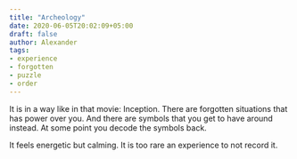 ```yaml
---
title: "Archeology"
date: 2020-06-05T20:02:09+05:00
draft: false
author: Alexander
tags:
- experience
- forgotten
- puzzle
- order
---
```


It is in a way like in that movie: Inception.
There are forgotten situations that has power over you.
And there are symbols that you get to have around instead.
At some point you decode the symbols back.

It feels energetic but calming.
It is too rare an experience to not record it.
